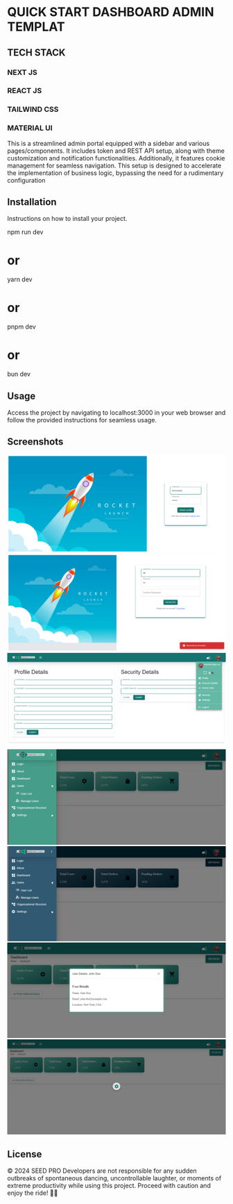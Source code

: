 # QUICK START DASHBOARD ADMIN TEMPLAT

## TECH STACK

### NEXT JS

### REACT JS

### TAILWIND CSS

### MATERIAL UI

This is a streamlined admin portal equipped with a sidebar and various pages/components. It includes token and REST API setup, along with theme customization and notification functionalities. Additionally, it features cookie management for seamless navigation. This setup is designed to accelerate the implementation of business logic, bypassing the need for a rudimentary configuration

## Installation

Instructions on how to install your project.

npm run dev

# or

yarn dev

# or

pnpm dev

# or

bun dev

## Usage

Access the project by navigating to localhost:3000 in your web browser and follow the provided instructions for seamless usage.

## Screenshots

![Login Screen](demoProjectScreens/login.png)
![Register Screen](demoProjectScreens/register.png)
![Form Screen](demoProjectScreens/form.png)
![Dashboard Screen](demoProjectScreens/sidebar.png)
![Dark Theme Screen](demoProjectScreens/themedark.png)
![POPUP View Screen](demoProjectScreens/popup.png)
![Loading Screen](demoProjectScreens/loading.png)

## License

© 2024 SEED PRO Developers are not responsible for any sudden outbreaks of spontaneous dancing, uncontrollable laughter, or moments of extreme productivity while using this project. Proceed with caution and enjoy the ride! 🤣🚀
